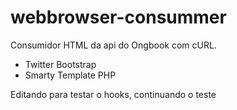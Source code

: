 # webbrowser-consummer
Consumidor HTML da api do Ongbook com cURL.

- Twitter Bootstrap
- Smarty Template PHP

Editando para testar o hooks, continuando o teste
